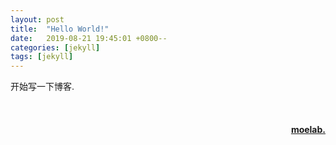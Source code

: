 ```yaml
---
layout: post
title:  "Hello World!"
date:   2019-08-21 19:45:01 +0800--
categories: [jekyll]
tags: [jekyll]  
---
```



开始写一下博客. 


<br>
<h4 align="right">
    <a href="https://moelab.net/">
        moelab.
    </a>
</h4>

